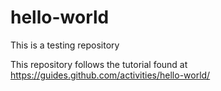 # hello-world
This is a testing repository

This repository follows the tutorial found at https://guides.github.com/activities/hello-world/

